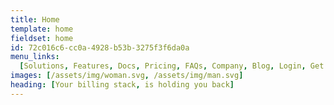 ```yaml
---
title: Home
template: home
fieldset: home
id: 72c016c6-cc0a-4928-b53b-3275f3f6da0a
menu_links:
  [Solutions, Features, Docs, Pricing, FAQs, Company, Blog, Login, Get Started]
images: [/assets/img/woman.svg, /assets/img/man.svg]
heading: [Your billing stack, is holding you back]
---
```

